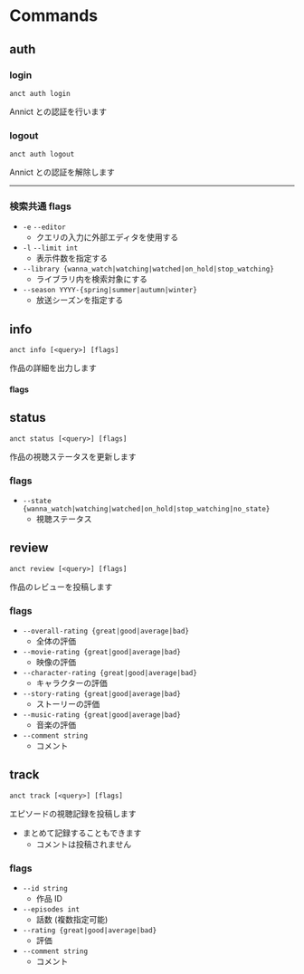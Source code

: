 # Commands

## auth

### login

```
anct auth login
```

Annict との認証を行います

### logout

```
anct auth logout
```

Annict との認証を解除します

---

### 検索共通 flags

- `-e` `--editor`
  - クエリの入力に外部エディタを使用する
- `-l` `--limit int`
  - 表示件数を指定する
- `--library {wanna_watch|watching|watched|on_hold|stop_watching}`
  - ライブラリ内を検索対象にする
- `--season YYYY-{spring|summer|autumn|winter}`
  - 放送シーズンを指定する

## info

```
anct info [<query>] [flags]
```

作品の詳細を出力します

#### flags

## status

```
anct status [<query>] [flags]
```

作品の視聴ステータスを更新します

### flags

- `--state {wanna_watch|watching|watched|on_hold|stop_watching|no_state}`
  - 視聴ステータス

## review

```
anct review [<query>] [flags]
```

作品のレビューを投稿します

### flags

- `--overall-rating {great|good|average|bad}`
  - 全体の評価
- `--movie-rating {great|good|average|bad}`
  - 映像の評価
- `--character-rating {great|good|average|bad}`
  - キャラクターの評価
- `--story-rating {great|good|average|bad}`
  - ストーリーの評価
- `--music-rating {great|good|average|bad}`
  - 音楽の評価
- `--comment string`
  - コメント

## track

```
anct track [<query>] [flags]
```

エピソードの視聴記録を投稿します

- まとめて記録することもできます
  - コメントは投稿されません

### flags

- `--id string`
  - 作品 ID
- `--episodes int`
  - 話数 (複数指定可能)
- `--rating {great|good|average|bad}`
  - 評価
- `--comment string`
  - コメント
